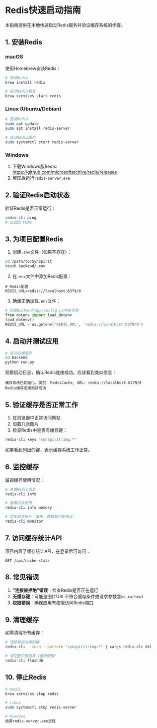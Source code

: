 # Redis快速启动指南

本指南提供在本地快速启动Redis服务并验证缓存系统的步骤。

## 1. 安装Redis

### macOS

使用Homebrew安装Redis：

```bash
# 安装Redis
brew install redis

# 启动Redis服务
brew services start redis
```

### Linux (Ubuntu/Debian)

```bash
# 安装Redis
sudo apt update
sudo apt install redis-server

# 启动Redis服务
sudo systemctl start redis-server
```

### Windows

1. 下载Windows版Redis: https://github.com/microsoftarchive/redis/releases
2. 解压后运行`redis-server.exe`

## 2. 验证Redis启动状态

验证Redis是否正常运行：

```bash
redis-cli ping
# 应返回 PONG
```

## 3. 为项目配置Redis

1. 创建`.env`文件（如果不存在）：

```bash
cd /path/to/SynSpirit
touch backend/.env
```

2. 在`.env`文件中添加Redis配置：

```
# Redis配置
REDIS_URL=redis://localhost:6379/0
```

3. 确保正确加载`.env`文件：

```python
# 检查backend/app/config.py中是否有
from dotenv import load_dotenv
load_dotenv()
REDIS_URL = os.getenv('REDIS_URL', 'redis://localhost:6379/0')
```

## 4. 启动并测试应用

```bash
# 启动后端服务
cd backend
python run.py
```

观察启动日志，确认Redis连接成功。应该看到类似信息：

```
缓存系统已初始化，类型: RedisCache, URL: redis://localhost:6379/0
Redis缓存连接测试成功
```

## 5. 验证缓存是否正常工作

1. 在浏览器中正常访问网站
2. 加载几张图片
3. 检查Redis中是否有缓存键：

```bash
redis-cli keys "synspirit:img:*"
```

如果看到列出的键，表示缓存系统工作正常。

## 6. 监控缓存

监视缓存使用情况：

```bash
# 查看Redis信息
redis-cli info

# 查看内存使用
redis-cli info memory

# 监视命令执行（慎用，数据量可能很大）
redis-cli monitor
```

## 7. 访问缓存统计API

项目内置了缓存统计API，在登录后可访问：

```
GET /api/cache-stats
```

## 8. 常见错误

1. **"连接被拒绝"错误**：检查Redis是否正在运行
2. **无缓存键**：可能是图片URL不符合缓存条件或请求参数含`no_cache=1`
3. **权限错误**：确保应用有权限访问Redis端口

## 9. 清理缓存

如需清理所有缓存：

```bash
# 清除特定前缀的键
redis-cli --scan --pattern "synspirit:img:*" | xargs redis-cli del

# 清空整个数据库（谨慎使用）
redis-cli flushdb
```

## 10. 停止Redis

```bash
# macOS
brew services stop redis

# Linux
sudo systemctl stop redis-server

# Windows
结束redis-server.exe进程
``` 